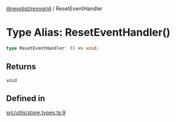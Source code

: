 [@revolist/revogrid](README.md) / ResetEventHandler

# Type Alias: ResetEventHandler()

```ts
type ResetEventHandler: () => void;
```

## Returns

`void`

## Defined in

[src/utils/store.types.ts:9](https://github.com/revolist/revogrid/blob/b102ae971c99d2b260b571c48c9b2f785d580474/src/utils/store.types.ts#L9)
